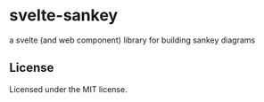 # svelte-sankey

a svelte (and web component) library for building sankey diagrams

## License

Licensed under the MIT license.
